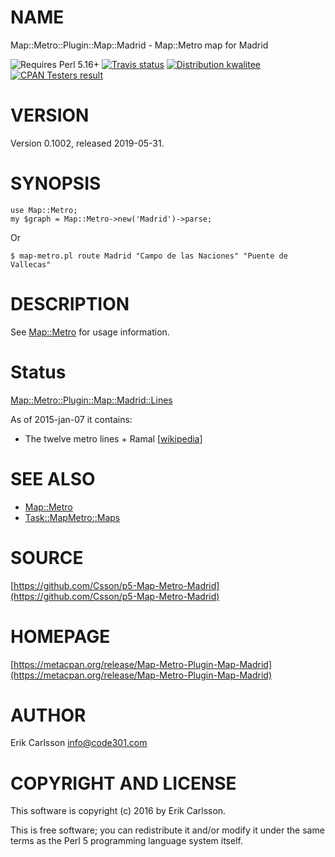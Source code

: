 # NAME

Map::Metro::Plugin::Map::Madrid - Map::Metro map for Madrid

<div>
    <p>
    <img src="https://img.shields.io/badge/perl-5.16+-blue.svg" alt="Requires Perl 5.16+" />
    <a href="https://travis-ci.org/Csson/p5-Map-Metro-Madrid"><img src="https://api.travis-ci.org/Csson/p5-Map-Metro-Madrid.svg?branch=master" alt="Travis status" /></a>
    <a href="http://cpants.cpanauthors.org/release/CSSON/Map-Metro-Plugin-Map-Madrid-0.1002"><img src="http://badgedepot.code301.com/badge/kwalitee/CSSON/Map-Metro-Plugin-Map-Madrid/0.1002" alt="Distribution kwalitee" /></a>
    <a href="http://matrix.cpantesters.org/?dist=Map-Metro-Plugin-Map-Madrid%200.1002"><img src="http://badgedepot.code301.com/badge/cpantesters/Map-Metro-Plugin-Map-Madrid/0.1002" alt="CPAN Testers result" /></a>
    </p>
</div>

# VERSION

Version 0.1002, released 2019-05-31.

# SYNOPSIS

    use Map::Metro;
    my $graph = Map::Metro->new('Madrid')->parse;

Or

    $ map-metro.pl route Madrid "Campo de las Naciones" "Puente de Vallecas"

# DESCRIPTION

See [Map::Metro](https://metacpan.org/pod/Map::Metro) for usage information.

# Status

[Map::Metro::Plugin::Map::Madrid::Lines](https://metacpan.org/pod/Map::Metro::Plugin::Map::Madrid::Lines)

As of 2015-jan-07 it contains:

- The twelve metro lines + Ramal \[[wikipedia](https://en.wikipedia.org/wiki/Madrid_Metro)\]

# SEE ALSO

- [Map::Metro](https://metacpan.org/pod/Map::Metro)
- [Task::MapMetro::Maps](https://metacpan.org/pod/Task::MapMetro::Maps)

# SOURCE

[https://github.com/Csson/p5-Map-Metro-Madrid](https://github.com/Csson/p5-Map-Metro-Madrid)

# HOMEPAGE

[https://metacpan.org/release/Map-Metro-Plugin-Map-Madrid](https://metacpan.org/release/Map-Metro-Plugin-Map-Madrid)

# AUTHOR

Erik Carlsson <info@code301.com>

# COPYRIGHT AND LICENSE

This software is copyright (c) 2016 by Erik Carlsson.

This is free software; you can redistribute it and/or modify it under
the same terms as the Perl 5 programming language system itself.
